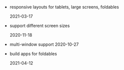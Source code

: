 - responsive layouts for tablets, large screens, foldables  

  2021-03-17  

- support different screen sizes 

  2020-11-18  

- multi-window support 
2020-10-27
  
- build apps for foldables  

  2021-04-12